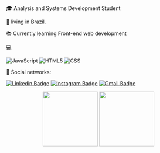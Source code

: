 :mortar_board: Analysis and Systems Development Student

:house_with_garden: living in Brazil.

:books: Currently learning Front-end web development

💻<p>
![JavaScript](https://img.shields.io/badge/-JavaScript-333333?style=flat&logo=javascript)
![HTML5](https://img.shields.io/badge/-HTML5-333333?style=flat&logo=HTML5)
![CSS](https://img.shields.io/badge/-CSS-333333?style=flat&logo=CSS3&logoColor=1572B6)
 </p>


:envelope_with_arrow: Social networks: <p>
[![Linkedin Badge](https://img.shields.io/badge/-LinkedIn-blue?style=flat-square&logo=Linkedin&logoColor=white&link=https://www.linkedin.com/in/edsonvferreira/)](https://www.linkedin.com/in/edson-vferreira/) 
[![Instagram Badge](https://img.shields.io/badge/-Instagram-E1306C?style=flat-square&logo=instagram&logoColor=white&link=https://www.linkedin.com/in/edsonvferreira/)](https://www.instagram.com/edsonraines/) 
[![Gmail Badge](https://img.shields.io/badge/-Gmail-FF0000?style=flat-square&labelColor=FF0000&logo=gmail&logoColor=white&link=mailto:edson.vferreira90@gmail.com)](mailto:edson.vferreira90@gmail.com) 
</p>



<div align="center">
  <a href="https://github.com/ERaines">
  <img height="150em"src="https://github-readme-stats.vercel.app/api?username=ERaines&show_icons=true&theme=dark&include_all_commits=true&count_private=true"/>
  <img height="150em"src="https://github-readme-stats.vercel.app/api/top-langs/?username=ERaines&layout=compact&langs_count=7&theme=dark"/>
</div>

